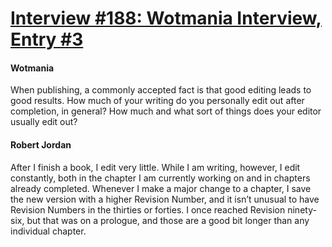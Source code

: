 # [Interview #188: Wotmania Interview, Entry #3](https://www.theoryland.com/intvmain.php?i=188#3)

#### Wotmania

When publishing, a commonly accepted fact is that good editing leads to good results. How much of your writing do you personally edit out after completion, in general? How much and what sort of things does your editor usually edit out?

#### Robert Jordan

After I finish a book, I edit very little. While I am writing, however, I edit constantly, both in the chapter I am currently working on and in chapters already completed. Whenever I make a major change to a chapter, I save the new version with a higher Revision Number, and it isn’t unusual to have Revision Numbers in the thirties or forties. I once reached Revision ninety-six, but that was on a prologue, and those are a good bit longer than any individual chapter.

